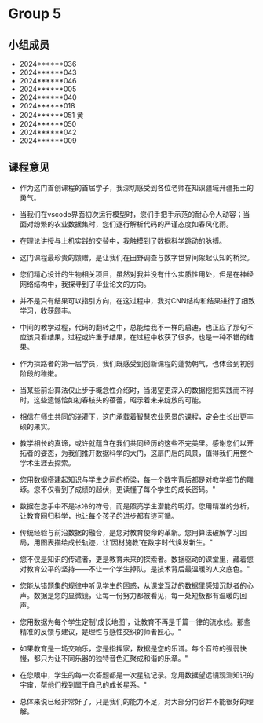# Group 5

## 小组成员

* 2024******036 
* 2024******043 
* 2024******046 
* 2024******005 
* 2024******040 
* 2024******018 
* 2024******051 黄
* 2024******050 
* 2024******042 
* 2024******009 

## 课程意见

* 作为这门首创课程的首届学子，我深切感受到各位老师在知识疆域开疆拓土的勇气。

* 当我们在vscode界面初次运行模型时，您们手把手示范的耐心令人动容；当面对纷繁的农业数据集时，您们逐行解析代码的严谨态度如春风化雨。

* 在理论讲授与上机实践的交替中，我触摸到了数据科学跳动的脉搏。

* 这门课程最珍贵的馈赠，是让我们在田野调查与数字世界间架起认知的桥梁。

* 您们精心设计的生物相关项目，虽然对我并没有什么实质性用处，但是在神经网络结构中，我探寻到了毕业论文的方向。

* 并不是只有结果可以指引方向，在这过程中，我对CNN结构和结果进行了细致学习，收获颇丰。

* 中间的教学过程，代码的翻转之中，总能给我不一样的启迪，也正应了那句不应该只看结果，过程或许重于结果，在过程中收获了很多，也是一种不错的结果。

* 作为探路者的第一届学员，我们既感受到创新课程的蓬勃朝气，也体会到初创阶段的稚嫩。

* 当某些前沿算法仅止步于概念性介绍时，当渴望更深入的数据挖掘实践而不得时，这些遗憾恰如初春枝头的蓓蕾，昭示着未来绽放的可能。

* 相信在师生共同的浇灌下，这门承载着智慧农业愿景的课程，定会生长出更丰硕的果实。

* 教学相长的真谛，或许就蕴含在我们共同经历的这些不完美里。感谢您们以开拓者的姿态，为我们推开数据科学的大门，这扇门后的风景，值得我们用整个学术生涯去探索。

* 您用数据搭建起知识与学生之间的桥梁，每一个数字背后都是对教学细节的雕琢。您不仅看到了成绩的起伏，更读懂了每个学生的成长密码。"

* 数据在您手中不是冰冷的符号，而是照亮学生潜能的明灯。您用精准的分析，让教育回归科学，也让每个孩子的进步都有迹可循。

* 传统经验与前沿数据的融合，是您对教育使命的革新。您用算法破解学习困局，用图表描绘成长轨迹，让'因材施教'在数字时代焕发新生。"

* 您不仅是知识的传递者，更是教育未来的探索者。数据驱动的课堂里，藏着您对教育公平的坚持——不让一个学生掉队，是技术背后最温暖的人文底色。"

* 您能从错题集的规律中听见学生的困惑，从课堂互动的数据里感知沉默者的心声。数据是您的显微镜，让每一份努力都被看见，每一处短板都有温暖的回声。

* 您用数据为每个学生定制'成长地图'，让教育不再是千篇一律的流水线。那些精准的反馈与建议，是理性与感性交织的师者匠心。"

* 如果教育是一场交响乐，您是指挥家，数据是您的乐谱。每个音符的强弱快慢，都只为让不同乐器的独特音色汇聚成和谐的乐章。"

* 在您眼中，学生的每一次答题都是一次星轨记录。您用数据望远镜观测知识的宇宙，帮他们找到属于自己的成长星系。"

* 总体来说已经非常好了，只是我们的能力不足，对大部分内容并不能很好的理解。


